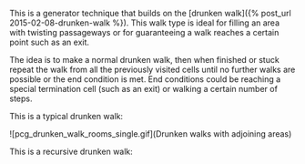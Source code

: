 This is a generator technique that builds on the [drunken walk]({% post_url 2015-02-08-drunken-walk %}). This walk type is
ideal for filling an area with twisting passageways or for guaranteeing a walk reaches a certain point
such as an exit.

The idea is to make a normal drunken walk, then when finished or stuck repeat the walk from all the previously visited
cells until no further walks are possible or the end condition is met. End conditions could be reaching a special termination
cell (such as an exit) or walking a certain number of steps.

This is a typical drunken walk:

![pcg_drunken_walk_rooms_single.gif](Drunken walks with adjoining areas)

This is a recursive drunken walk:


